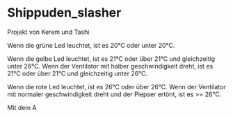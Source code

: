 # Shippuden_slasher
Projekt von Kerem und Tashi

Wenn die grüne Led leuchtet, ist es 20°C oder unter 20°C.

Wenn die gelbe Led leuchtet, ist es 21°C oder über 21°C und gleichzeitig unter 26°C.
Wenn der Ventilator mit halber geschwindigkeit dreht, ist es 21°C oder über 21°C und gleichzeitig unter 26°C.

Wenn die rote Led leuchtet, ist es 26°C oder über 26°C. 
Wenn der Ventilator mit normaler geschwindigkeit dreht und der Piepser ertönt, ist es >= 26°C.

Mit dem A 
